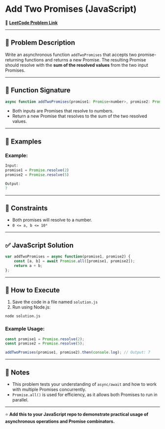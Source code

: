# Add Two Promises (JavaScript)

🔗 **[LeetCode Problem Link](https://leetcode.com/problems/add-two-promises/?envType=study-plan-v2&envId=30-days-of-javascript)**

---

## 📖 Problem Description

Write an asynchronous function `addTwoPromises` that accepts two promise-returning functions and returns a new Promise. The resulting Promise should resolve with the **sum of the resolved values** from the two input Promises.

---

## 🧾 Function Signature

```javascript
async function addTwoPromises(promise1: Promise<number>, promise2: Promise<number>): Promise<number>
```

- Both inputs are Promises that resolve to numbers.
- Return a new Promise that resolves to the sum of the two resolved values.

---

## 📝 Examples

### Example:
```javascript
Input:
promise1 = Promise.resolve(2)
promise2 = Promise.resolve(5)

Output:
7
```

---

## 🚧 Constraints

- Both promises will resolve to a number.
- `0 <= a, b <= 10⁶`

---

## ✅ JavaScript Solution

```javascript
var addTwoPromises = async function(promise1, promise2) {
    const [a, b] = await Promise.all([promise1, promise2]);
    return a + b;
};
```

---

## 🚀 How to Execute

1. Save the code in a file named `solution.js`
2. Run using Node.js:

```bash
node solution.js
```

### Example Usage:

```javascript
const promise1 = Promise.resolve(2);
const promise2 = Promise.resolve(5);

addTwoPromises(promise1, promise2).then(console.log); // Output: 7
```

---

## 📌 Notes

- This problem tests your understanding of `async/await` and how to work with multiple Promises concurrently.
- `Promise.all()` is used for efficiency, as it allows both Promises to run in parallel.

---

⭐ **Add this to your JavaScript repo to demonstrate practical usage of asynchronous operations and Promise combinators.**